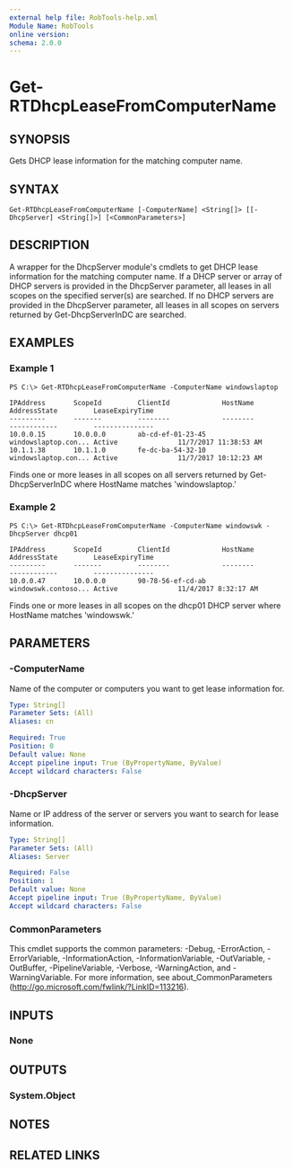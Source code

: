 ```yaml
---
external help file: RobTools-help.xml
Module Name: RobTools
online version: 
schema: 2.0.0
---
```


# Get-RTDhcpLeaseFromComputerName

## SYNOPSIS
Gets DHCP lease information for the matching computer name.

## SYNTAX

```
Get-RTDhcpLeaseFromComputerName [-ComputerName] <String[]> [[-DhcpServer] <String[]>] [<CommonParameters>]
```

## DESCRIPTION
A wrapper for the DhcpServer module's cmdlets to get DHCP lease information for the matching computer name. If a DHCP server or array of DHCP servers is provided in the DhcpServer parameter, all leases in all scopes on the specified server(s) are searched. If no DHCP servers are provided in the DhcpServer parameter, all leases in all scopes on servers returned by Get-DhcpServerInDC are searched.

## EXAMPLES

### Example 1
```
PS C:\> Get-RTDhcpLeaseFromComputerName -ComputerName windowslaptop

IPAddress       ScopeId         ClientId             HostName             AddressState         LeaseExpiryTime
---------       -------         --------             --------             ------------         ---------------
10.0.0.15       10.0.0.0        ab-cd-ef-01-23-45    windowslaptop.con... Active               11/7/2017 11:38:53 AM
10.1.1.38       10.1.1.0        fe-dc-ba-54-32-10    windowslaptop.con... Active               11/7/2017 10:12:23 AM
```

Finds one or more leases in all scopes on all servers returned by Get-DhcpServerInDC where HostName matches 'windowslaptop.'

### Example 2
```
PS C:\> Get-RTDhcpLeaseFromComputerName -ComputerName windowswk -DhcpServer dhcp01

IPAddress       ScopeId         ClientId             HostName             AddressState         LeaseExpiryTime
---------       -------         --------             --------             ------------         ---------------
10.0.0.47       10.0.0.0        90-78-56-ef-cd-ab    windowswk.contoso... Active               11/4/2017 8:32:17 AM
```

Finds one or more leases in all scopes on the dhcp01 DHCP server where HostName matches 'windowswk.'

## PARAMETERS

### -ComputerName
Name of the computer or computers you want to get lease information for.

```yaml
Type: String[]
Parameter Sets: (All)
Aliases: cn

Required: True
Position: 0
Default value: None
Accept pipeline input: True (ByPropertyName, ByValue)
Accept wildcard characters: False
```

### -DhcpServer
Name or IP address of the server or servers you want to search for lease information.

```yaml
Type: String[]
Parameter Sets: (All)
Aliases: Server

Required: False
Position: 1
Default value: None
Accept pipeline input: True (ByPropertyName, ByValue)
Accept wildcard characters: False
```

### CommonParameters
This cmdlet supports the common parameters: -Debug, -ErrorAction, -ErrorVariable, -InformationAction, -InformationVariable, -OutVariable, -OutBuffer, -PipelineVariable, -Verbose, -WarningAction, and -WarningVariable. For more information, see about_CommonParameters (http://go.microsoft.com/fwlink/?LinkID=113216).

## INPUTS

### None

## OUTPUTS

### System.Object

## NOTES

## RELATED LINKS

